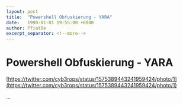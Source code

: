 ```yaml
---
layout: post
title:  "Powershell Obfuskierung - YARA"
date:   1990-01-01 19:55:00 +0000
author: PfiatDe
excerpt_separator: <!--more-->
---
```


# Powershell Obfuskierung - YARA

[https://twitter.com/cyb3rops/status/1575389443241959424/photo/1](https://twitter.com/cyb3rops/status/1575389443241959424/photo/1)

...
<!--more-->
